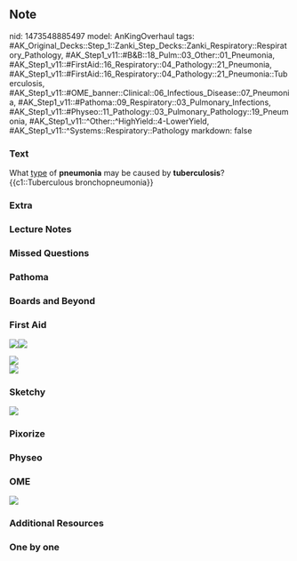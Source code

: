 ## Note
nid: 1473548885497
model: AnKingOverhaul
tags: #AK_Original_Decks::Step_1::Zanki_Step_Decks::Zanki_Respiratory::Respiratory_Pathology, #AK_Step1_v11::#B&B::18_Pulm::03_Other::01_Pneumonia, #AK_Step1_v11::#FirstAid::16_Respiratory::04_Pathology::21_Pneumonia, #AK_Step1_v11::#FirstAid::16_Respiratory::04_Pathology::21_Pneumonia::Tuberculosis, #AK_Step1_v11::#OME_banner::Clinical::06_Infectious_Disease::07_Pneumonia, #AK_Step1_v11::#Pathoma::09_Respiratory::03_Pulmonary_Infections, #AK_Step1_v11::#Physeo::11_Pathology::03_Pulmonary_Pathology::19_Pneumonia, #AK_Step1_v11::^Other::^HighYield::4-LowerYield, #AK_Step1_v11::^Systems::Respiratory::Pathology
markdown: false

### Text
<div>
  What <u>type</u> of <b>pneumonia</b> may be caused by
  <b>tuberculosis</b>?
</div>
<div>
  {{c1::Tuberculous bronchopneumonia}}
</div>

### Extra


### Lecture Notes


### Missed Questions


### Pathoma


### Boards and Beyond


### First Aid
<img src="paste-72116795867139.jpg" class="resizer"><img src=
"paste-126869038956547.jpg" class="resizer">
<div><img src="paste-21582210662403%20(1).jpg" class=
"resizer"></div>
<div>
  <div><img src="paste-69591355097091.jpg" class="resizer"></div>
</div>

### Sketchy
<img src="paste-543a968417bfb72e01e4af19c0b9b2e3304b8fe9.jpg">

### Pixorize


### Physeo


### OME
<div class="ome-widget">
  <a href=
  "https://onlinemeded.org/spa/infectious-disease/pneumonia/acquire?ref=anki">
  <img src="_OME_AnkiFlashcards_Lesson_4.png"></a>
</div>

### Additional Resources


### One by one

